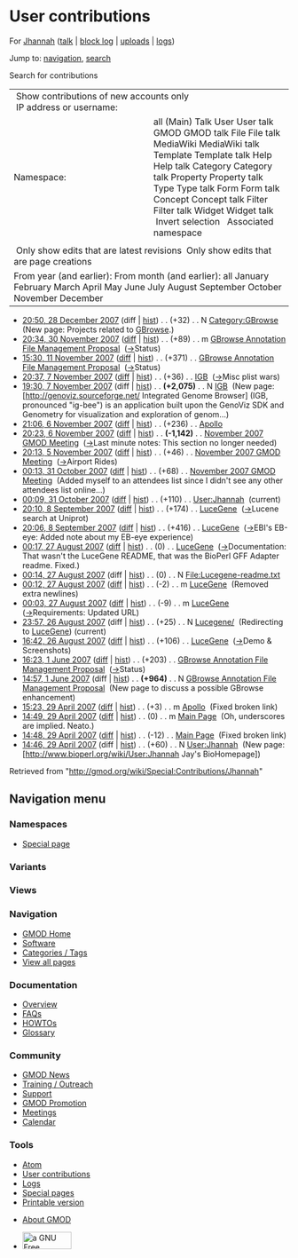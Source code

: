 <div id="mw-page-base" class="noprint">

</div>

<div id="mw-head-base" class="noprint">

</div>

<div id="content" class="mw-body" role="main">

<span id="top"></span>

<div id="mw-js-message" style="display:none;">

</div>



# <span dir="auto">User contributions</span>

<div id="bodyContent">

<div id="contentSub">

For [Jhannah](/wiki/User:Jhannah "User:Jhannah") (<a
href="/mediawiki/index.php?title=User_talk:Jhannah&amp;action=edit&amp;redlink=1"
class="new" title="User talk:Jhannah (page does not exist)">talk</a> \|
[block
log](/mediawiki/index.php?title=Special:Log/block&page=User%3AJhannah "Special:Log/block")
\|
[uploads](/wiki/Special:ListFiles/Jhannah "Special:ListFiles/Jhannah")
\| [logs](/wiki/Special:Log/Jhannah "Special:Log/Jhannah"))

</div>

<div id="jump-to-nav" class="mw-jump">

Jump to: [navigation](#mw-navigation), [search](#p-search)

</div>

<div id="mw-content-text">

Search for contributions

<table class="mw-contributions-table">
<colgroup>
<col style="width: 50%" />
<col style="width: 50%" />
</colgroup>
<tbody>
<tr class="odd">
<td colspan="2"> Show contributions of new accounts only<br />
 IP address or username:</td>
</tr>
<tr class="even">
<td class="mw-label">Namespace:</td>
<td>all (Main) Talk User User talk GMOD GMOD talk File File talk
MediaWiki MediaWiki talk Template Template talk Help Help talk Category
Category talk Property Property talk Type Type talk Form Form talk
Concept Concept talk Filter Filter talk Widget Widget talk  
 Invert selection 
 Associated namespace </td>
</tr>
<tr class="odd">
<td colspan="2"></td>
</tr>
<tr class="even">
<td colspan="2"> Only show edits that are latest revisions
 Only show edits that are page creations</td>
</tr>
<tr class="odd">
<td colspan="2">From year (and earlier): From month (and earlier): all
January February March April May June July August September October
November December</td>
</tr>
</tbody>
</table>

- <a href="/mediawiki/index.php?title=Category:GBrowse&amp;oldid=3741"
  class="mw-changeslist-date" title="Category:GBrowse">20:50, 28 December
  2007</a> (diff \|
  [hist](/mediawiki/index.php?title=Category:GBrowse&action=history "Category:GBrowse"))
  <span class="mw-changeslist-separator">. .</span>
  <span class="mw-plusminus-pos" dir="ltr"
  title="32 bytes after change">(+32)</span>‎
  <span class="mw-changeslist-separator">. .</span> N
  <a href="/wiki/Category:GBrowse" class="mw-contributions-title"
  title="Category:GBrowse">Category:GBrowse</a> ‎
  <span class="comment">(New page: Projects related to
  [GBrowse](/wiki/GBrowse "GBrowse").)</span>
- <a
  href="/mediawiki/index.php?title=GBrowse_Annotation_File_Management_Proposal&amp;oldid=3509"
  class="mw-changeslist-date"
  title="GBrowse Annotation File Management Proposal">20:34, 30 November
  2007</a>
  ([diff](/mediawiki/index.php?title=GBrowse_Annotation_File_Management_Proposal&diff=prev&oldid=3509 "GBrowse Annotation File Management Proposal")
  \|
  [hist](/mediawiki/index.php?title=GBrowse_Annotation_File_Management_Proposal&action=history "GBrowse Annotation File Management Proposal"))
  <span class="mw-changeslist-separator">. .</span>
  <span class="mw-plusminus-pos" dir="ltr"
  title="1,627 bytes after change">(+89)</span>‎
  <span class="mw-changeslist-separator">. .</span> m
  <a href="/wiki/GBrowse_Annotation_File_Management_Proposal"
  class="mw-contributions-title"
  title="GBrowse Annotation File Management Proposal">GBrowse Annotation
  File Management Proposal</a> ‎
  <span class="comment">([→](/wiki/GBrowse_Annotation_File_Management_Proposal#Status "GBrowse Annotation File Management Proposal")‎<span dir="auto"><span class="autocomment">Status</span></span>)</span>
- <a
  href="/mediawiki/index.php?title=GBrowse_Annotation_File_Management_Proposal&amp;oldid=3429"
  class="mw-changeslist-date"
  title="GBrowse Annotation File Management Proposal">15:30, 11 November
  2007</a>
  ([diff](/mediawiki/index.php?title=GBrowse_Annotation_File_Management_Proposal&diff=prev&oldid=3429 "GBrowse Annotation File Management Proposal")
  \|
  [hist](/mediawiki/index.php?title=GBrowse_Annotation_File_Management_Proposal&action=history "GBrowse Annotation File Management Proposal"))
  <span class="mw-changeslist-separator">. .</span>
  <span class="mw-plusminus-pos" dir="ltr"
  title="1,538 bytes after change">(+371)</span>‎
  <span class="mw-changeslist-separator">. .</span>
  <a href="/wiki/GBrowse_Annotation_File_Management_Proposal"
  class="mw-contributions-title"
  title="GBrowse Annotation File Management Proposal">GBrowse Annotation
  File Management Proposal</a> ‎
  <span class="comment">([→](/wiki/GBrowse_Annotation_File_Management_Proposal#Status "GBrowse Annotation File Management Proposal")‎<span dir="auto"><span class="autocomment">Status</span></span>)</span>
- <a href="/mediawiki/index.php?title=IGB&amp;oldid=3368"
  class="mw-changeslist-date" title="IGB">20:37, 7 November 2007</a>
  ([diff](/mediawiki/index.php?title=IGB&diff=prev&oldid=3368 "IGB") \|
  [hist](/mediawiki/index.php?title=IGB&action=history "IGB"))
  <span class="mw-changeslist-separator">. .</span>
  <span class="mw-plusminus-pos" dir="ltr"
  title="2,111 bytes after change">(+36)</span>‎
  <span class="mw-changeslist-separator">. .</span>
  <a href="/wiki/IGB" class="mw-contributions-title" title="IGB">IGB</a>
  ‎
  <span class="comment">([→](/wiki/IGB#Misc_plist_wars "IGB")‎<span dir="auto"><span class="autocomment">Misc
  plist wars</span></span>)</span>
- <a href="/mediawiki/index.php?title=IGB&amp;oldid=3367"
  class="mw-changeslist-date" title="IGB">19:30, 7 November 2007</a>
  (diff \| [hist](/mediawiki/index.php?title=IGB&action=history "IGB"))
  <span class="mw-changeslist-separator">. .</span> **(+2,075)**‎
  <span class="mw-changeslist-separator">. .</span> N
  <a href="/wiki/IGB" class="mw-contributions-title" title="IGB">IGB</a>
  ‎ <span class="comment">(New page: \[http://genoviz.sourceforge.net/
  Integrated Genome Browser\] (IGB, pronounced "ig-bee") is an
  application built upon the GenoViz SDK and Genometry for visualization
  and exploration of genom...)</span>
- <a href="/mediawiki/index.php?title=Apollo&amp;oldid=3346"
  class="mw-changeslist-date" title="Apollo">21:06, 6 November 2007</a>
  ([diff](/mediawiki/index.php?title=Apollo&diff=prev&oldid=3346 "Apollo")
  \| [hist](/mediawiki/index.php?title=Apollo&action=history "Apollo"))
  <span class="mw-changeslist-separator">. .</span>
  <span class="mw-plusminus-pos" dir="ltr"
  title="1,393 bytes after change">(+236)</span>‎
  <span class="mw-changeslist-separator">. .</span>
  <a href="/wiki/Apollo" class="mw-contributions-title"
  title="Apollo">Apollo</a> ‎
- <a
  href="/mediawiki/index.php?title=November_2007_GMOD_Meeting&amp;oldid=3335"
  class="mw-changeslist-date" title="November 2007 GMOD Meeting">20:23, 6
  November 2007</a>
  ([diff](/mediawiki/index.php?title=November_2007_GMOD_Meeting&diff=prev&oldid=3335 "November 2007 GMOD Meeting")
  \|
  [hist](/mediawiki/index.php?title=November_2007_GMOD_Meeting&action=history "November 2007 GMOD Meeting"))
  <span class="mw-changeslist-separator">. .</span> **(-1,142)**‎
  <span class="mw-changeslist-separator">. .</span>
  <a href="/wiki/November_2007_GMOD_Meeting"
  class="mw-contributions-title"
  title="November 2007 GMOD Meeting">November 2007 GMOD Meeting</a> ‎
  <span class="comment">([→](/wiki/November_2007_GMOD_Meeting#Last_minute_notes "November 2007 GMOD Meeting")‎<span dir="auto"><span class="autocomment">Last
  minute notes: </span> This section no longer needed</span>)</span>
- <a
  href="/mediawiki/index.php?title=November_2007_GMOD_Meeting&amp;oldid=3300"
  class="mw-changeslist-date" title="November 2007 GMOD Meeting">20:13, 5
  November 2007</a>
  ([diff](/mediawiki/index.php?title=November_2007_GMOD_Meeting&diff=prev&oldid=3300 "November 2007 GMOD Meeting")
  \|
  [hist](/mediawiki/index.php?title=November_2007_GMOD_Meeting&action=history "November 2007 GMOD Meeting"))
  <span class="mw-changeslist-separator">. .</span>
  <span class="mw-plusminus-pos" dir="ltr"
  title="4,374 bytes after change">(+46)</span>‎
  <span class="mw-changeslist-separator">. .</span>
  <a href="/wiki/November_2007_GMOD_Meeting"
  class="mw-contributions-title"
  title="November 2007 GMOD Meeting">November 2007 GMOD Meeting</a> ‎
  <span class="comment">([→](/wiki/November_2007_GMOD_Meeting#Airport_Rides "November 2007 GMOD Meeting")‎<span dir="auto"><span class="autocomment">Airport
  Rides</span></span>)</span>
- <a
  href="/mediawiki/index.php?title=November_2007_GMOD_Meeting&amp;oldid=3259"
  class="mw-changeslist-date" title="November 2007 GMOD Meeting">00:13, 31
  October 2007</a>
  ([diff](/mediawiki/index.php?title=November_2007_GMOD_Meeting&diff=prev&oldid=3259 "November 2007 GMOD Meeting")
  \|
  [hist](/mediawiki/index.php?title=November_2007_GMOD_Meeting&action=history "November 2007 GMOD Meeting"))
  <span class="mw-changeslist-separator">. .</span>
  <span class="mw-plusminus-pos" dir="ltr"
  title="2,134 bytes after change">(+68)</span>‎
  <span class="mw-changeslist-separator">. .</span>
  <a href="/wiki/November_2007_GMOD_Meeting"
  class="mw-contributions-title"
  title="November 2007 GMOD Meeting">November 2007 GMOD Meeting</a> ‎
  <span class="comment">(Added myself to an attendees list since I
  didn't see any other attendees list online...)</span>
- <a href="/mediawiki/index.php?title=User:Jhannah&amp;oldid=3258"
  class="mw-changeslist-date" title="User:Jhannah">00:09, 31 October
  2007</a>
  ([diff](/mediawiki/index.php?title=User:Jhannah&diff=prev&oldid=3258 "User:Jhannah")
  \|
  [hist](/mediawiki/index.php?title=User:Jhannah&action=history "User:Jhannah"))
  <span class="mw-changeslist-separator">. .</span>
  <span class="mw-plusminus-pos" dir="ltr"
  title="170 bytes after change">(+110)</span>‎
  <span class="mw-changeslist-separator">. .</span>
  <a href="/wiki/User:Jhannah" class="mw-contributions-title"
  title="User:Jhannah">User:Jhannah</a> ‎
  <span class="mw-uctop">(current)</span>
- <a href="/mediawiki/index.php?title=LuceGene&amp;oldid=3047"
  class="mw-changeslist-date" title="LuceGene">20:10, 8 September 2007</a>
  ([diff](/mediawiki/index.php?title=LuceGene&diff=prev&oldid=3047 "LuceGene")
  \|
  [hist](/mediawiki/index.php?title=LuceGene&action=history "LuceGene"))
  <span class="mw-changeslist-separator">. .</span>
  <span class="mw-plusminus-pos" dir="ltr"
  title="5,840 bytes after change">(+174)</span>‎
  <span class="mw-changeslist-separator">. .</span>
  <a href="/wiki/LuceGene" class="mw-contributions-title"
  title="LuceGene">LuceGene</a> ‎
  <span class="comment">([→](/wiki/LuceGene#Lucene_search_at_Uniprot "LuceGene")‎<span dir="auto"><span class="autocomment">Lucene
  search at Uniprot</span></span>)</span>
- <a href="/mediawiki/index.php?title=LuceGene&amp;oldid=3046"
  class="mw-changeslist-date" title="LuceGene">20:06, 8 September 2007</a>
  ([diff](/mediawiki/index.php?title=LuceGene&diff=prev&oldid=3046 "LuceGene")
  \|
  [hist](/mediawiki/index.php?title=LuceGene&action=history "LuceGene"))
  <span class="mw-changeslist-separator">. .</span>
  <span class="mw-plusminus-pos" dir="ltr"
  title="5,666 bytes after change">(+416)</span>‎
  <span class="mw-changeslist-separator">. .</span>
  <a href="/wiki/LuceGene" class="mw-contributions-title"
  title="LuceGene">LuceGene</a> ‎
  <span class="comment">([→](/wiki/LuceGene#EBI.27s_EB-eye "LuceGene")‎<span dir="auto"><span class="autocomment">EBI's
  EB-eye: </span> Added note about my EB-eye experience</span>)</span>
- <a href="/mediawiki/index.php?title=LuceGene&amp;oldid=2971"
  class="mw-changeslist-date" title="LuceGene">00:17, 27 August 2007</a>
  ([diff](/mediawiki/index.php?title=LuceGene&diff=prev&oldid=2971 "LuceGene")
  \|
  [hist](/mediawiki/index.php?title=LuceGene&action=history "LuceGene"))
  <span class="mw-changeslist-separator">. .</span>
  <span class="mw-plusminus-null" dir="ltr"
  title="4,868 bytes after change">(0)</span>‎
  <span class="mw-changeslist-separator">. .</span>
  <a href="/wiki/LuceGene" class="mw-contributions-title"
  title="LuceGene">LuceGene</a> ‎
  <span class="comment">([→](/wiki/LuceGene#Documentation "LuceGene")‎<span dir="auto"><span class="autocomment">Documentation:
  </span> That wasn't the LuceGene README, that was the BioPerl GFF
  Adapter readme. Fixed.</span>)</span>
- <a
  href="/mediawiki/index.php?title=File:Lucegene-readme.txt&amp;oldid=2970"
  class="mw-changeslist-date" title="File:Lucegene-readme.txt">00:14, 27
  August 2007</a> (diff \|
  [hist](/mediawiki/index.php?title=File:Lucegene-readme.txt&action=history "File:Lucegene-readme.txt"))
  <span class="mw-changeslist-separator">. .</span>
  <span class="mw-plusminus-null" dir="ltr"
  title="0 bytes after change">(0)</span>‎
  <span class="mw-changeslist-separator">. .</span> N
  <a href="/wiki/File:Lucegene-readme.txt" class="mw-contributions-title"
  title="File:Lucegene-readme.txt">File:Lucegene-readme.txt</a> ‎
- <a href="/mediawiki/index.php?title=LuceGene&amp;oldid=2969"
  class="mw-changeslist-date" title="LuceGene">00:12, 27 August 2007</a>
  ([diff](/mediawiki/index.php?title=LuceGene&diff=prev&oldid=2969 "LuceGene")
  \|
  [hist](/mediawiki/index.php?title=LuceGene&action=history "LuceGene"))
  <span class="mw-changeslist-separator">. .</span>
  <span class="mw-plusminus-neg" dir="ltr"
  title="4,868 bytes after change">(-2)</span>‎
  <span class="mw-changeslist-separator">. .</span> m
  <a href="/wiki/LuceGene" class="mw-contributions-title"
  title="LuceGene">LuceGene</a> ‎ <span class="comment">(Removed extra
  newlines)</span>
- <a href="/mediawiki/index.php?title=LuceGene&amp;oldid=2968"
  class="mw-changeslist-date" title="LuceGene">00:03, 27 August 2007</a>
  ([diff](/mediawiki/index.php?title=LuceGene&diff=prev&oldid=2968 "LuceGene")
  \|
  [hist](/mediawiki/index.php?title=LuceGene&action=history "LuceGene"))
  <span class="mw-changeslist-separator">. .</span>
  <span class="mw-plusminus-neg" dir="ltr"
  title="4,870 bytes after change">(-9)</span>‎
  <span class="mw-changeslist-separator">. .</span> m
  <a href="/wiki/LuceGene" class="mw-contributions-title"
  title="LuceGene">LuceGene</a> ‎
  <span class="comment">([→](/wiki/LuceGene#Requirements "LuceGene")‎<span dir="auto"><span class="autocomment">Requirements:
  </span> Updated URL</span>)</span>
- <a href="/mediawiki/index.php?title=Lucegene/&amp;oldid=2967"
  class="mw-changeslist-date" title="Lucegene/">23:57, 26 August 2007</a>
  (diff \|
  [hist](/mediawiki/index.php?title=Lucegene/&action=history "Lucegene/"))
  <span class="mw-changeslist-separator">. .</span>
  <span class="mw-plusminus-pos" dir="ltr"
  title="25 bytes after change">(+25)</span>‎
  <span class="mw-changeslist-separator">. .</span> N
  <a href="/mediawiki/index.php?title=Lucegene/&amp;redirect=no"
  class="mw-redirect mw-contributions-title"
  title="Lucegene/">Lucegene/</a> ‎ <span class="comment">(Redirecting to
  [LuceGene](/wiki/LuceGene "LuceGene"))</span>
  <span class="mw-uctop">(current)</span>
- <a href="/mediawiki/index.php?title=LuceGene&amp;oldid=2966"
  class="mw-changeslist-date" title="LuceGene">16:42, 26 August 2007</a>
  ([diff](/mediawiki/index.php?title=LuceGene&diff=prev&oldid=2966 "LuceGene")
  \|
  [hist](/mediawiki/index.php?title=LuceGene&action=history "LuceGene"))
  <span class="mw-changeslist-separator">. .</span>
  <span class="mw-plusminus-pos" dir="ltr"
  title="4,879 bytes after change">(+106)</span>‎
  <span class="mw-changeslist-separator">. .</span>
  <a href="/wiki/LuceGene" class="mw-contributions-title"
  title="LuceGene">LuceGene</a> ‎
  <span class="comment">([→](/wiki/LuceGene#Demo_.26_Screenshots "LuceGene")‎<span dir="auto"><span class="autocomment">Demo
  & Screenshots</span></span>)</span>
- <a
  href="/mediawiki/index.php?title=GBrowse_Annotation_File_Management_Proposal&amp;oldid=2655"
  class="mw-changeslist-date"
  title="GBrowse Annotation File Management Proposal">16:23, 1 June
  2007</a>
  ([diff](/mediawiki/index.php?title=GBrowse_Annotation_File_Management_Proposal&diff=prev&oldid=2655 "GBrowse Annotation File Management Proposal")
  \|
  [hist](/mediawiki/index.php?title=GBrowse_Annotation_File_Management_Proposal&action=history "GBrowse Annotation File Management Proposal"))
  <span class="mw-changeslist-separator">. .</span>
  <span class="mw-plusminus-pos" dir="ltr"
  title="1,167 bytes after change">(+203)</span>‎
  <span class="mw-changeslist-separator">. .</span>
  <a href="/wiki/GBrowse_Annotation_File_Management_Proposal"
  class="mw-contributions-title"
  title="GBrowse Annotation File Management Proposal">GBrowse Annotation
  File Management Proposal</a> ‎
  <span class="comment">([→](/wiki/GBrowse_Annotation_File_Management_Proposal#Status "GBrowse Annotation File Management Proposal")‎<span dir="auto"><span class="autocomment">Status</span></span>)</span>
- <a
  href="/mediawiki/index.php?title=GBrowse_Annotation_File_Management_Proposal&amp;oldid=2654"
  class="mw-changeslist-date"
  title="GBrowse Annotation File Management Proposal">14:57, 1 June
  2007</a> (diff \|
  [hist](/mediawiki/index.php?title=GBrowse_Annotation_File_Management_Proposal&action=history "GBrowse Annotation File Management Proposal"))
  <span class="mw-changeslist-separator">. .</span> **(+964)**‎
  <span class="mw-changeslist-separator">. .</span> N
  <a href="/wiki/GBrowse_Annotation_File_Management_Proposal"
  class="mw-contributions-title"
  title="GBrowse Annotation File Management Proposal">GBrowse Annotation
  File Management Proposal</a> ‎ <span class="comment">(New page to
  discuss a possible GBrowse enhancement)</span>
- <a href="/mediawiki/index.php?title=Apollo&amp;oldid=2594"
  class="mw-changeslist-date" title="Apollo">15:23, 29 April 2007</a>
  ([diff](/mediawiki/index.php?title=Apollo&diff=prev&oldid=2594 "Apollo")
  \| [hist](/mediawiki/index.php?title=Apollo&action=history "Apollo"))
  <span class="mw-changeslist-separator">. .</span>
  <span class="mw-plusminus-pos" dir="ltr"
  title="1,049 bytes after change">(+3)</span>‎
  <span class="mw-changeslist-separator">. .</span> m
  <a href="/wiki/Apollo" class="mw-contributions-title"
  title="Apollo">Apollo</a> ‎ <span class="comment">(Fixed broken
  link)</span>
- <a href="/mediawiki/index.php?title=Main_Page&amp;oldid=2593"
  class="mw-changeslist-date" title="Main Page">14:49, 29 April 2007</a>
  ([diff](/mediawiki/index.php?title=Main_Page&diff=prev&oldid=2593 "Main Page")
  \|
  [hist](/mediawiki/index.php?title=Main_Page&action=history "Main Page"))
  <span class="mw-changeslist-separator">. .</span>
  <span class="mw-plusminus-null" dir="ltr"
  title="4,960 bytes after change">(0)</span>‎
  <span class="mw-changeslist-separator">. .</span> m
  <a href="/wiki/Main_Page" class="mw-contributions-title"
  title="Main Page">Main Page</a> ‎ <span class="comment">(Oh,
  underscores are implied. Neato.)</span>
- <a href="/mediawiki/index.php?title=Main_Page&amp;oldid=2592"
  class="mw-changeslist-date" title="Main Page">14:48, 29 April 2007</a>
  ([diff](/mediawiki/index.php?title=Main_Page&diff=prev&oldid=2592 "Main Page")
  \|
  [hist](/mediawiki/index.php?title=Main_Page&action=history "Main Page"))
  <span class="mw-changeslist-separator">. .</span>
  <span class="mw-plusminus-neg" dir="ltr"
  title="4,960 bytes after change">(-12)</span>‎
  <span class="mw-changeslist-separator">. .</span>
  <a href="/wiki/Main_Page" class="mw-contributions-title"
  title="Main Page">Main Page</a> ‎ <span class="comment">(Fixed broken
  link)</span>
- <a href="/mediawiki/index.php?title=User:Jhannah&amp;oldid=2591"
  class="mw-changeslist-date" title="User:Jhannah">14:46, 29 April
  2007</a> (diff \|
  [hist](/mediawiki/index.php?title=User:Jhannah&action=history "User:Jhannah"))
  <span class="mw-changeslist-separator">. .</span>
  <span class="mw-plusminus-pos" dir="ltr"
  title="60 bytes after change">(+60)</span>‎
  <span class="mw-changeslist-separator">. .</span> N
  <a href="/wiki/User:Jhannah" class="mw-contributions-title"
  title="User:Jhannah">User:Jhannah</a> ‎ <span class="comment">(New
  page: \[http://www.bioperl.org/wiki/User:Jhannah Jay's
  BioHomepage\])</span>

</div>

<div class="printfooter">

Retrieved from "<http://gmod.org/wiki/Special:Contributions/Jhannah>"

</div>

<div id="catlinks" class="catlinks catlinks-allhidden">

</div>

<div class="visualClear">

</div>

</div>

</div>

<div id="mw-navigation">

## Navigation menu

<div id="mw-head">



<div id="left-navigation">

<div id="p-namespaces" class="vectorTabs" role="navigation"
aria-labelledby="p-namespaces-label">

### Namespaces

- <span id="ca-nstab-special">[Special
  page](/wiki/Special:Contributions/Jhannah "This is a special page, you cannot edit the page itself")</span>

</div>

<div id="p-variants" class="vectorMenu emptyPortlet" role="navigation"
aria-labelledby="p-variants-label">

### 

### Variants[](#)

<div class="menu">

</div>

</div>

</div>

<div id="right-navigation">

<div id="p-views" class="vectorTabs emptyPortlet" role="navigation"
aria-labelledby="p-views-label">

### Views

</div>



</div>



</div>

</div>

</div>

<div id="mw-panel">

<div id="p-logo" role="banner">

<a href="/wiki/Main_Page"
style="background-image: url(http://gmod.org/images/GMOD-cogs.png);"
title="Visit the main page"></a>

</div>

<div id="p-Navigation" class="portal" role="navigation"
aria-labelledby="p-Navigation-label">

### Navigation

<div class="body">

- <span id="n-GMOD-Home">[GMOD Home](/wiki/Main_Page)</span>
- <span id="n-Software">[Software](/wiki/GMOD_Components)</span>
- <span id="n-Categories-.2F-Tags">[Categories /
  Tags](/wiki/Categories)</span>
- <span id="n-View-all-pages">[View all
  pages](/wiki/Special:AllPages)</span>

</div>

</div>

<div id="p-Documentation" class="portal" role="navigation"
aria-labelledby="p-Documentation-label">

### Documentation

<div class="body">

- <span id="n-Overview">[Overview](/wiki/Overview)</span>
- <span id="n-FAQs">[FAQs](/wiki/Category:FAQ)</span>
- <span id="n-HOWTOs">[HOWTOs](/wiki/Category:HOWTO)</span>
- <span id="n-Glossary">[Glossary](/wiki/Glossary)</span>

</div>

</div>

<div id="p-Community" class="portal" role="navigation"
aria-labelledby="p-Community-label">

### Community

<div class="body">

- <span id="n-GMOD-News">[GMOD News](/wiki/GMOD_News)</span>
- <span id="n-Training-.2F-Outreach">[Training /
  Outreach](/wiki/Training_and_Outreach)</span>
- <span id="n-Support">[Support](/wiki/Support)</span>
- <span id="n-GMOD-Promotion">[GMOD
  Promotion](/wiki/GMOD_Promotion)</span>
- <span id="n-Meetings">[Meetings](/wiki/Meetings)</span>
- <span id="n-Calendar">[Calendar](/wiki/Calendar)</span>

</div>

</div>

<div id="p-tb" class="portal" role="navigation"
aria-labelledby="p-tb-label">

### Tools

<div class="body">

- <span id="feedlinks"><a
  href="http://gmod.org/mediawiki/index.php?title=Special:Contributions/Jhannah&amp;feed=atom"
  id="feed-atom" class="feedlink" rel="alternate"
  type="application/atom+xml" title="Atom feed for this page">Atom</a></span>
- <span id="t-contributions">[User
  contributions](/wiki/Special:Contributions/Jhannah "A list of contributions of this user")</span>
- <span id="t-log">[Logs](/wiki/Special:Log/Jhannah)</span>
- <span id="t-specialpages"><a href="/wiki/Special:SpecialPages" accesskey="q"
  title="A list of all special pages [q]">Special pages</a></span>
- <span id="t-print"><a
  href="/mediawiki/index.php?title=Special:Contributions/Jhannah&amp;printable=yes"
  rel="alternate" accesskey="p"
  title="Printable version of this page [p]">Printable version</a></span>

</div>

</div>

</div>

</div>

<div id="footer" role="contentinfo">

- <span id="footer-places-about">[About
  GMOD](/wiki/GMOD:About "GMOD:About")</span>

<!-- -->

- <span id="footer-copyrightico">[<img src="http://www.gnu.org/graphics/gfdl-logo-small.png" width="88"
  height="31" alt="a GNU Free Documentation License" />](http://www.gnu.org/licenses/fdl-1.3.html)</span>


<div style="clear:both">

</div>

</div>
